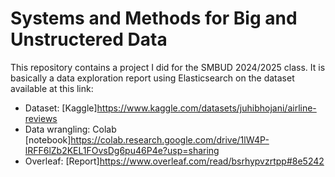 # Systems and Methods for Big and Unstructered Data 

This repository contains a project I did for the SMBUD 2024/2025 class.
It is basically a data exploration report using Elasticsearch on the dataset available at this link:
- Dataset: [Kaggle]https://www.kaggle.com/datasets/juhibhojani/airline-reviews
- Data wrangling: Colab [notebook]https://colab.research.google.com/drive/1lW4P-lRFF6lZb2KEL1FOvsDg6pu46P4e?usp=sharing
- Overleaf: [Report]https://www.overleaf.com/read/bsrhypvzrtpp#8e5242
